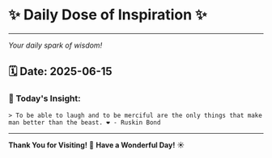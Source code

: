 # ✨ Daily Dose of Inspiration ✨

--- 

_Your daily spark of wisdom!_

## 🗓️ Date: **2025-06-15**

### 💬 Today's Insight:
```
> To be able to laugh and to be merciful are the only things that make man better than the beast. ❤️ - Ruskin Bond
```

--- 

**Thank You for Visiting!** 🙏
**Have a Wonderful Day!** ☀️

